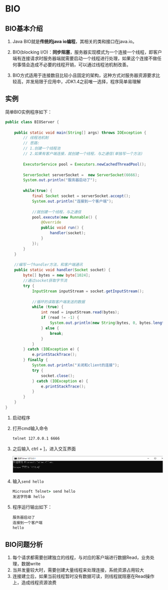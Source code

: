 # BIO

## BIO基本介绍

1. Java BIO就是**传统的java io编程**，其相关的类和接口在java.io。

2. BIO(blocking I/O)：**同步阻塞**，服务器实现模式为一个连接一个线程，即客户端有连接请求时服务器端就需要启动一个线程进行处理，如果这个连接不做任何事情会造成不必要的线程开销，可以通过线程池机制改善。
3. BIO方式适用于连接数目比较小且固定的架构，这种方式对服务器资源要求比较高，并发局限于应用中，JDK1.4之前唯一选择，程序简单易理解



## 实例

简单BIO实例程序如下：

```java
public class BIOServer {

    public static void main(String[] args) throws IOException {
        // 线程池机制
        // 思路:
        // 1.创建一个线程池
        // 2.如果有客户端连接，就创建一个线程，与之通信(单独写一个方法)

        ExecutorService pool = Executors.newCachedThreadPool();

        ServerSocket serverSocket =  new ServerSocket(6666);
        System.out.println("服务器启动了");

        while(true) {
            final Socket socket = serverSocket.accept();
            System.out.println("连接到一个客户端");

            //就创建一个线程，与之通信
            pool.execute(new Runnable() {
                @Override
                public void run() {
                    handler(socket);
                }
            });
        }
    }

    //编写一个handler方法，和客户端通讯
    public static void handler(Socket socket) {
        byte[] bytes = new byte[1024];
        //通过socket获取字节流
        try {
            InputStream inputStream = socket.getInputStream();

            //循环的读取客户端发送的数据
            while (true) {
                int read = inputStream.read(bytes);
                if (read != -1) {
                    System.out.println(new String(bytes, 0, bytes.length));
                } else {
                    break;
                }
            }
        } catch (IOException e) {
            e.printStackTrace();
        } finally {
            System.out.println("关闭和client的连接");
            try {
                socket.close();
            } catch (IOException e) {
                e.printStackTrace();
            }
        }
    }
}
```

1. 启动程序

2. 打开cmd输入命令

   ```cmd
   telnet 127.0.0.1 6666
   ```

3. 之后输入 ctrl + ]，进入交互界面

   ![](./img/image-20201121181654292.png)

4. 输入`send hello`

   ```cmd
   Microsoft Telnet> send hello
   发送字符串 hello
   ```

5. 程序运行输出如下：

   ```
   服务器启动了
   连接到一个客户端
   hello
   ```



## BIO问题分析

1. 每个请求都需要创建独立的线程，与对应的客户端进行数据Read，业务处理，数据write
2. 当并发量较大时，需要创建大量线程来处理连接，系统资源占用较大
3. 连接建立后，如果当前线程暂时没有数据可读，则线程就阻塞在Read操作上，造成线程资源浪费

